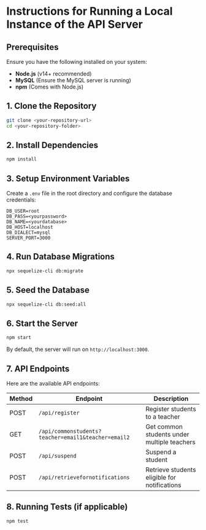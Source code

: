 # Instructions for Running a Local Instance of the API Server

## Prerequisites
Ensure you have the following installed on your system:
- **Node.js** (v14+ recommended)
- **MySQL** (Ensure the MySQL server is running)
- **npm** (Comes with Node.js)

## 1. Clone the Repository
```sh
git clone <your-repository-url>
cd <your-repository-folder>
```

## 2. Install Dependencies
```sh
npm install
```

## 3. Setup Environment Variables
Create a `.env` file in the root directory and configure the database credentials:
```env
DB_USER=root
DB_PASS=<yourpassword>
DB_NAME=<yourdatabase>
DB_HOST=localhost
DB_DIALECT=mysql
SERVER_PORT=3000
```

## 4. Run Database Migrations
```sh
npx sequelize-cli db:migrate
```

## 5. Seed the Database
```sh
npx sequelize-cli db:seed:all
```

## 6. Start the Server
```sh
npm start
```
By default, the server will run on `http://localhost:3000`.

## 7. API Endpoints
Here are the available API endpoints:

| Method | Endpoint | Description |
|--------|---------|-------------|
| POST   | `/api/register` | Register students to a teacher |
| GET    | `/api/commonstudents?teacher=email1&teacher=email2` | Get common students under multiple teachers |
| POST   | `/api/suspend` | Suspend a student |
| POST   | `/api/retrievefornotifications` | Retrieve students eligible for notifications |

## 8. Running Tests (if applicable)
```sh
npm test
```

